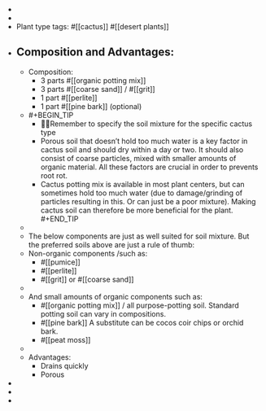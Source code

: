 -
-
- Plant type tags: #[[cactus]] #[[desert plants]]
- Composition and Advantages:
	-
	- Composition:
		- 3 parts #[[organic potting mix]]
		- 3 parts #[[coarse sand]] / #[[grit]]
		- 1 part #[[perlite]]
		- 1 part #[[pine bark]] (optional)
	- #+BEGIN_TIP
	  - ☝🏽Remember to specify the soil mixture for the specific cactus type
	  - Porous soil that doesn’t hold too much water is a key factor in cactus soil and should dry within a day or two. It should also consist of coarse particles, mixed with smaller amounts of organic material.
	    All these factors are crucial in order to prevents root rot.  
	  - Cactus potting mix is available in most plant centers, but can sometimes hold too much water (due to damage/grinding of particles resulting in this. Or can just be a poor mixture).
	    Making cactus soil can therefore be more beneficial for the plant.  
	  #+END_TIP
	-
	- The below components are just as well suited for soil mixture. But the preferred soils above are just a rule of thumb:
	- Non-organic components /such as:
		- #[[pumice]]
		- #[[perlite]]
		- #[[grit]] or #[[coarse sand]]
	-
	- And small amounts of organic components such as:
		- #[[organic potting mix]] / all purpose-potting soil. Standard potting soil can vary in compositions.
		- #[[pine bark]]  A substitute can be cocos coir chips or orchid bark.
		- #[[peat moss]]
	-
	- Advantages:
		- Drains quickly
		- Porous
-
-
-